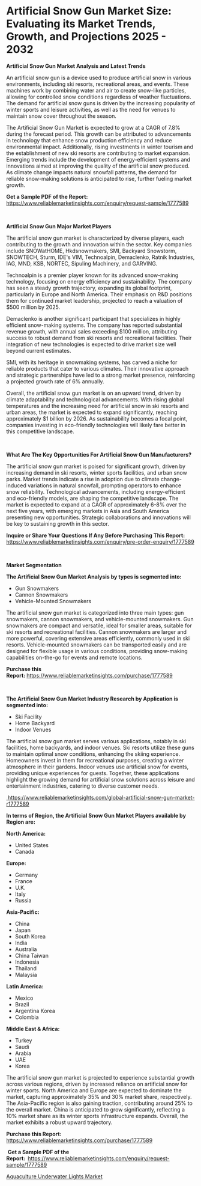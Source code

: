 <p><h1>Artificial Snow Gun Market Size: Evaluating its Market Trends, Growth, and Projections 2025 - 2032</h1></p><p><strong>Artificial Snow Gun Market Analysis and Latest Trends</strong></p>
<p><p>An artificial snow gun is a device used to produce artificial snow in various environments, including ski resorts, recreational areas, and events. These machines work by combining water and air to create snow-like particles, allowing for controlled snow conditions regardless of weather fluctuations. The demand for artificial snow guns is driven by the increasing popularity of winter sports and leisure activities, as well as the need for venues to maintain snow cover throughout the season.</p><p>The Artificial Snow Gun Market is expected to grow at a CAGR of 7.8% during the forecast period. This growth can be attributed to advancements in technology that enhance snow production efficiency and reduce environmental impact. Additionally, rising investments in winter tourism and the establishment of new ski resorts are contributing to market expansion. Emerging trends include the development of energy-efficient systems and innovations aimed at improving the quality of the artificial snow produced. As climate change impacts natural snowfall patterns, the demand for reliable snow-making solutions is anticipated to rise, further fueling market growth.</p></p>
<p><strong>Get a Sample PDF of the Report:&nbsp;</strong> <a href="https://www.reliablemarketinsights.com/enquiry/request-sample/1777589?utm_campaign=2204&utm_medium=2&utm_source=Github&utm_content=ia&utm_term=12042025&utm_id=artificial-snow-gun">https://www.reliablemarketinsights.com/enquiry/request-sample/1777589</a></p>
<p>&nbsp;</p>
<p><strong>Artificial Snow Gun Major Market Players</strong></p>
<p><p>The artificial snow gun market is characterized by diverse players, each contributing to the growth and innovation within the sector. Key companies include SNOWatHOME, Hkdsnowmakers, SMI, Backyard Snowstorm, SNOWTECH, Sturm, IDE's VIM, Technoalpin, Demaclenko, Ratnik Industries, IAG, MND, KSB, NORTEC, Sipuling Machinery, and GARVING. </p><p>Technoalpin is a premier player known for its advanced snow-making technology, focusing on energy efficiency and sustainability. The company has seen a steady growth trajectory, expanding its global footprint, particularly in Europe and North America. Their emphasis on R&D positions them for continued market leadership, projected to reach a valuation of $500 million by 2025.</p><p>Demaclenko is another significant participant that specializes in highly efficient snow-making systems. The company has reported substantial revenue growth, with annual sales exceeding $100 million, attributing success to robust demand from ski resorts and recreational facilities. Their integration of new technologies is expected to drive market size well beyond current estimates.</p><p>SMI, with its heritage in snowmaking systems, has carved a niche for reliable products that cater to various climates. Their innovative approach and strategic partnerships have led to a strong market presence, reinforcing a projected growth rate of 6% annually.</p><p>Overall, the artificial snow gun market is on an upward trend, driven by climate adaptability and technological advancements. With rising global temperatures and the increasing need for artificial snow in ski resorts and urban areas, the market is expected to expand significantly, reaching approximately $1 billion by 2026. As sustainability becomes a focal point, companies investing in eco-friendly technologies will likely fare better in this competitive landscape.</p></p>
<p>&nbsp;</p>
<p><strong>What Are The Key Opportunities For Artificial Snow Gun Manufacturers?</strong></p>
<p><p>The artificial snow gun market is poised for significant growth, driven by increasing demand in ski resorts, winter sports facilities, and urban snow parks. Market trends indicate a rise in adoption due to climate change-induced variations in natural snowfall, prompting operators to enhance snow reliability. Technological advancements, including energy-efficient and eco-friendly models, are shaping the competitive landscape. The market is expected to expand at a CAGR of approximately 6-8% over the next five years, with emerging markets in Asia and South America presenting new opportunities. Strategic collaborations and innovations will be key to sustaining growth in this sector.</p></p>
<p><strong>Inquire or Share Your Questions If Any Before Purchasing This Report:</strong> <a href="https://www.reliablemarketinsights.com/enquiry/pre-order-enquiry/1777589?utm_campaign=2204&utm_medium=2&utm_source=Github&utm_content=ia&utm_term=12042025&utm_id=artificial-snow-gun">https://www.reliablemarketinsights.com/enquiry/pre-order-enquiry/1777589</a></p>
<p>&nbsp;</p>
<p><strong>Market Segmentation</strong></p>
<p><strong>The Artificial Snow Gun Market Analysis by types is segmented into:</strong></p>
<p><ul><li>Gun Snowmakers</li><li>Cannon Snowmakers</li><li>Vehicle-Mounted Snowmakers</li></ul></p>
<p><p>The artificial snow gun market is categorized into three main types: gun snowmakers, cannon snowmakers, and vehicle-mounted snowmakers. Gun snowmakers are compact and versatile, ideal for smaller areas, suitable for ski resorts and recreational facilities. Cannon snowmakers are larger and more powerful, covering extensive areas efficiently, commonly used in ski resorts. Vehicle-mounted snowmakers can be transported easily and are designed for flexible usage in various conditions, providing snow-making capabilities on-the-go for events and remote locations.</p></p>
<p><strong>Purchase this Report:&nbsp;</strong><a href="https://www.reliablemarketinsights.com/purchase/1777589?utm_campaign=2204&utm_medium=2&utm_source=Github&utm_content=ia&utm_term=12042025&utm_id=artificial-snow-gun">https://www.reliablemarketinsights.com/purchase/1777589</a></p>
<p>&nbsp;</p>
<p><strong>The Artificial Snow Gun Market Industry Research by Application is segmented into:</strong></p>
<p><ul><li>Ski Facility</li><li>Home Backyard</li><li>Indoor Venues</li></ul></p>
<p><p>The artificial snow gun market serves various applications, notably in ski facilities, home backyards, and indoor venues. Ski resorts utilize these guns to maintain optimal snow conditions, enhancing the skiing experience. Homeowners invest in them for recreational purposes, creating a winter atmosphere in their gardens. Indoor venues use artificial snow for events, providing unique experiences for guests. Together, these applications highlight the growing demand for artificial snow solutions across leisure and entertainment industries, catering to diverse customer needs.</p></p>
<p><a href="https://www.reliablemarketinsights.com/global-artificial-snow-gun-market-r1777589?utm_campaign=2204&utm_medium=2&utm_source=Github&utm_content=ia&utm_term=12042025&utm_id=artificial-snow-gun">&nbsp;https://www.reliablemarketinsights.com/global-artificial-snow-gun-market-r1777589</a></p>
<p><strong>In terms of Region, the Artificial Snow Gun Market Players available by Region are:</strong></p>
<p>
    <p> <strong> North America: </strong>
        <ul>
            <li>United States</li>
            <li>Canada</li>
        </ul>
        </p> 
    <p> <strong> Europe: </strong>
        <ul>
            <li>Germany</li>
            <li>France</li>
            <li>U.K.</li>
            <li>Italy</li>
            <li>Russia</li>
        </ul>
        </p> 
    <p> <strong> Asia-Pacific: </strong>
        <ul>
            <li>China</li>
            <li>Japan</li>
            <li>South Korea</li>
            <li>India</li>
            <li>Australia</li>
            <li>China Taiwan</li>
            <li>Indonesia</li>
            <li>Thailand</li>
            <li>Malaysia</li>
        </ul>
        </p> 
    <p> <strong> Latin America: </strong>
        <ul>
            <li>Mexico</li>
            <li>Brazil</li>
            <li>Argentina Korea</li>
            <li>Colombia</li>
        </ul>
        </p> 
    <p> <strong> Middle East & Africa: </strong>
        <ul>
            <li>Turkey</li>
            <li>Saudi</li>
            <li>Arabia</li>
            <li>UAE</li>
            <li>Korea</li>
        </ul>
    </p>
    </p>
<p><p>The artificial snow gun market is projected to experience substantial growth across various regions, driven by increased reliance on artificial snow for winter sports. North America and Europe are expected to dominate the market, capturing approximately 35% and 30% market share, respectively. The Asia-Pacific region is also gaining traction, contributing around 25% to the overall market. China is anticipated to grow significantly, reflecting a 10% market share as its winter sports infrastructure expands. Overall, the market exhibits a robust upward trajectory.</p></p>
<p><strong>Purchase this Report: </strong><a href="https://www.reliablemarketinsights.com/purchase/1777589?utm_campaign=2204&utm_medium=2&utm_source=Github&utm_content=ia&utm_term=12042025&utm_id=artificial-snow-gun">https://www.reliablemarketinsights.com/purchase/1777589</a></p>
<p>&nbsp;<strong>Get a Sample PDF of the Report:&nbsp;&nbsp;</strong><a href="https://www.reliablemarketinsights.com/enquiry/request-sample/1777589?utm_campaign=2204&utm_medium=2&utm_source=Github&utm_content=ia&utm_term=12042025&utm_id=artificial-snow-gun">https://www.reliablemarketinsights.com/enquiry/request-sample/1777589</a></p>
<p><strong></strong></p>
<p><p><a href="https://github.com/baetahassaz6/Market-Research-Report-List-1/blob/main/aquaculture-underwater-lights-market.md?utm_campaign=2204&utm_medium=2&utm_source=Github&utm_content=ia&utm_term=12042025&utm_id=artificial-snow-gun">Aquaculture Underwater Lights Market</a></p></p>